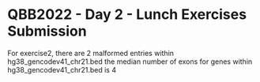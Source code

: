 # QBB2022 - Day 2 - Lunch Exercises Submission
For exercise2, there are 2 malformed entries within hg38_gencodev41_chr21.bed 
the median number of exons for genes within hg38_gencodev41_chr21.bed is 4

